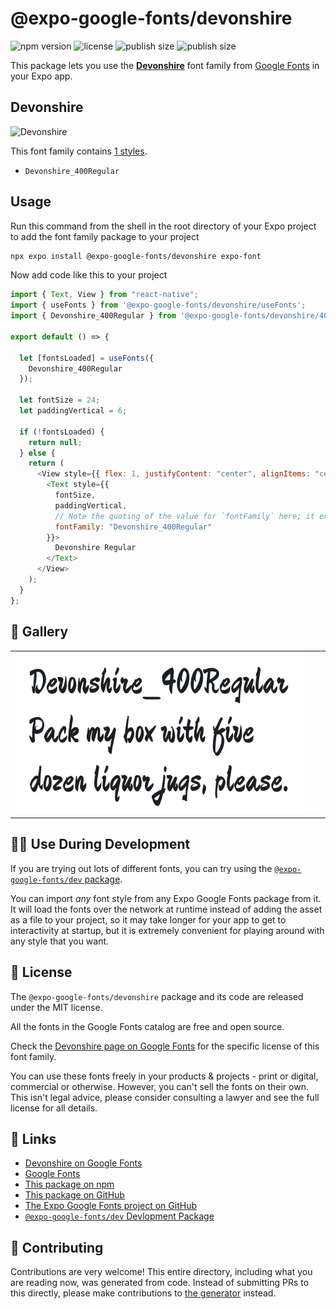 # @expo-google-fonts/devonshire

![npm version](https://flat.badgen.net/npm/v/@expo-google-fonts/devonshire)
![license](https://flat.badgen.net/github/license/expo/google-fonts)
![publish size](https://flat.badgen.net/packagephobia/install/@expo-google-fonts/devonshire)
![publish size](https://flat.badgen.net/packagephobia/publish/@expo-google-fonts/devonshire)

This package lets you use the [**Devonshire**](https://fonts.google.com/specimen/Devonshire) font family from [Google Fonts](https://fonts.google.com/) in your Expo app.

## Devonshire

![Devonshire](./font-family.png)

This font family contains [1 styles](#-gallery).

- `Devonshire_400Regular`

## Usage

Run this command from the shell in the root directory of your Expo project to add the font family package to your project

```sh
npx expo install @expo-google-fonts/devonshire expo-font
```

Now add code like this to your project

```js
import { Text, View } from "react-native";
import { useFonts } from '@expo-google-fonts/devonshire/useFonts';
import { Devonshire_400Regular } from '@expo-google-fonts/devonshire/400Regular';

export default () => {

  let [fontsLoaded] = useFonts({
    Devonshire_400Regular
  });

  let fontSize = 24;
  let paddingVertical = 6;

  if (!fontsLoaded) {
    return null;
  } else {
    return (
      <View style={{ flex: 1, justifyContent: "center", alignItems: "center" }}>
        <Text style={{
          fontSize,
          paddingVertical,
          // Note the quoting of the value for `fontFamily` here; it expects a string!
          fontFamily: "Devonshire_400Regular"
        }}>
          Devonshire Regular
        </Text>
      </View>
    );
  }
};
```

## 🔡 Gallery


||||
|-|-|-|
|![Devonshire_400Regular](./400Regular/Devonshire_400Regular.ttf.png)||||


## 👩‍💻 Use During Development

If you are trying out lots of different fonts, you can try using the [`@expo-google-fonts/dev` package](https://github.com/expo/google-fonts/tree/master/font-packages/dev#readme).

You can import _any_ font style from any Expo Google Fonts package from it. It will load the fonts over the network at runtime instead of adding the asset as a file to your project, so it may take longer for your app to get to interactivity at startup, but it is extremely convenient for playing around with any style that you want.


## 📖 License

The `@expo-google-fonts/devonshire` package and its code are released under the MIT license.

All the fonts in the Google Fonts catalog are free and open source.

Check the [Devonshire page on Google Fonts](https://fonts.google.com/specimen/Devonshire) for the specific license of this font family.

You can use these fonts freely in your products & projects - print or digital, commercial or otherwise. However, you can't sell the fonts on their own. This isn't legal advice, please consider consulting a lawyer and see the full license for all details.

## 🔗 Links

- [Devonshire on Google Fonts](https://fonts.google.com/specimen/Devonshire)
- [Google Fonts](https://fonts.google.com/)
- [This package on npm](https://www.npmjs.com/package/@expo-google-fonts/devonshire)
- [This package on GitHub](https://github.com/expo/google-fonts/tree/master/font-packages/devonshire)
- [The Expo Google Fonts project on GitHub](https://github.com/expo/google-fonts)
- [`@expo-google-fonts/dev` Devlopment Package](https://github.com/expo/google-fonts/tree/master/font-packages/dev)

## 🤝 Contributing

Contributions are very welcome! This entire directory, including what you are reading now, was generated from code. Instead of submitting PRs to this directly, please make contributions to [the generator](https://github.com/expo/google-fonts/tree/master/packages/generator) instead.
